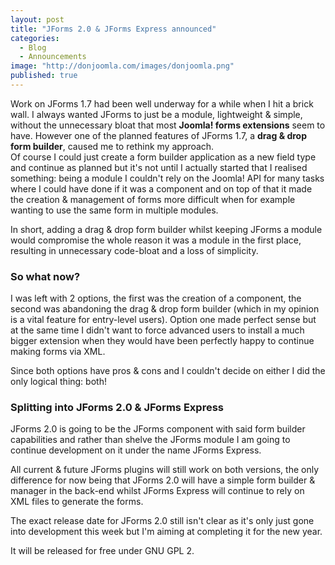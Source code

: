 ```yaml
---
layout: post
title: "JForms 2.0 & JForms Express announced"
categories: 
  - Blog
  - Announcements
image: "http://donjoomla.com/images/donjoomla.png"
published: true
---
```


Work on JForms 1.7 had been well underway for a while when I hit a brick wall. I always wanted JForms to just be a module, lightweight & simple, without the unnecessary bloat that most **Joomla! forms extensions** seem to have. However one of the planned features of JForms 1.7, a **drag & drop form builder**, caused me to rethink my approach.  
Of course I could just create a form builder application as a new field type and continue as planned but it's not until I actually started that I realised something: being a module I couldn't rely on the Joomla! API for many tasks where I could have done if it was a component and on top of that it made the creation & management of forms more difficult when for example wanting to use the same form in multiple modules.

In short, adding a drag & drop form builder whilst keeping JForms a module would compromise the whole reason it was a module in the first place, resulting in unnecessary code-bloat and a loss of simplicity.

### So what now?

I was left with 2 options, the first was the creation of a component, the second was abandoning the drag & drop form builder (which in my opinion is a vital feature for entry-level users). Option one made perfect sense but at the same time I didn't want to force advanced users to install a much bigger extension when they would have been perfectly happy to continue making forms via XML.

Since both options have pros & cons and I couldn't decide on either I did the only logical thing: both!

### Splitting into JForms 2.0 & JForms Express

JForms 2.0 is going to be the JForms component with said form builder capabilities and rather than shelve the JForms module I am going to continue development on it under the name JForms Express.

All current & future JForms plugins will still work on both versions, the only difference for now being that JForms 2.0 will have a simple form builder & manager in the back-end whilst JForms Express will continue to rely on XML files to generate the forms.

The exact release date for JForms 2.0 still isn't clear as it's only just gone into development this week but I'm aiming at completing it for the new year.

It will be released for free under GNU GPL 2.
